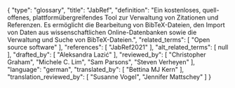 {
    "type": "glossary",
    "title": "JabRef",
    "definition": "Ein kostenloses, quell-offenes, plattformübergreifendes Tool zur Verwaltung von Zitationen und Referenzen. Es ermöglicht die Bearbeitung von BibTeX-Dateien, den Import von Daten aus wissenschaftlichen Online-Datenbanken sowie die Verwaltung und Suche von BibTeX-Dateien.",
    "related_terms": [
        "Open source software"
    ],
    "references": [
        "JabRef2021"
    ],
    "alt_related_terms": [
        null
    ],
    "drafted_by": [
        "Aleksandra Lazić"
    ],
    "reviewed_by": [
        "Christopher Graham",
        "Michele C. Lim",
        "Sam Parsons",
        "Steven Verheyen"
    ],
    "language": "german",
    "translated_by": [
        "Bettina MJ Kern"
    ],
    "translation_reviewed_by": [
        "Susanne Vogel",
        "Jennifer Mattschey"
    ]
}